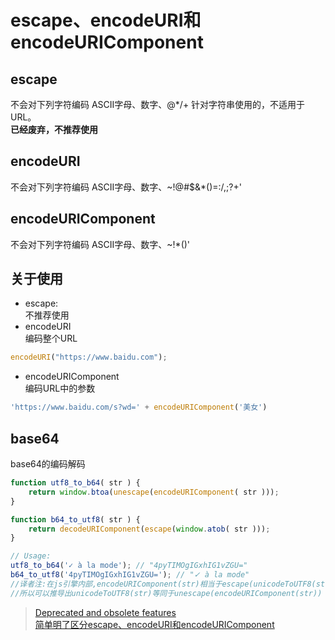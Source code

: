 
# escape、encodeURI和encodeURIComponent

## escape
不会对下列字符编码 ASCII字母、数字、@*/+ 
针对字符串使用的，不适用于URL。   
**已经废弃，不推荐使用**

## encodeURI
不会对下列字符编码  ASCII字母、数字、~!@#$&*()=:/,;?+'


## encodeURIComponent
不会对下列字符编码 ASCII字母、数字、~!*()'


## 关于使用
* escape:   
 不推荐使用
* encodeURI   
编码整个URL
```js
encodeURI("https://www.baidu.com");
```
* encodeURIComponent   
编码URL中的参数
```js
'https://www.baidu.com/s?wd=' + encodeURIComponent('美女')
```


## base64
base64的编码解码
```js
function utf8_to_b64( str ) {
    return window.btoa(unescape(encodeURIComponent( str )));
}

function b64_to_utf8( str ) {
    return decodeURIComponent(escape(window.atob( str )));
}

// Usage:
utf8_to_b64('✓ à la mode'); // "4pyTIMOgIGxhIG1vZGU="
b64_to_utf8('4pyTIMOgIGxhIG1vZGU='); // "✓ à la mode"
//译者注:在js引擎内部,encodeURIComponent(str)相当于escape(unicodeToUTF8(str))
//所以可以推导出unicodeToUTF8(str)等同于unescape(encodeURIComponent(str))
```



> [Deprecated and obsolete features](https://developer.mozilla.org/en-US/docs/Web/JavaScript/Reference/Deprecated_and_obsolete_features)   
  [简单明了区分escape、encodeURI和encodeURIComponent](http://www.cnblogs.com/season-huang/p/3439277.html)

